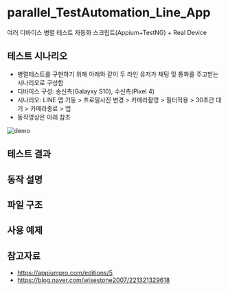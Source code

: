 # parallel_TestAutomation_Line_App
여러 디바이스 병렬 테스트 자동화 스크립트(Appium+TestNG) + Real Device

## 테스트 시나리오
* 병렬테스트를 구현하기 위해 아래와 같이 두 라인 유저가 채팅 및 통화를 주고받는 시나리오로 구성함 
* 디바이스 구성: 송신측(Galayxy S10), 수신측(Pixel 4)
* 시나리오: LINE 앱 기동 > 프로필사진 변경 > 카메라촬영 > 필터적용 > 30초간 대기 > 카메라종료 > 앱 
* 동작영상은 아래 참조

![demo](https://user-images.githubusercontent.com/25470405/76298677-31cd2f80-62fd-11ea-838b-9de97c20376f.gif)



## 테스트 결과


## 동작 설명


## 파일 구조


## 사용 예제


## 참고자료
* https://appiumpro.com/editions/5
* https://blog.naver.com/wisestone2007/221321329618
